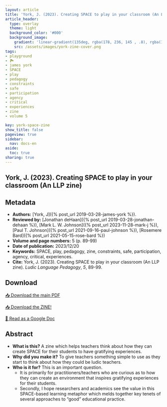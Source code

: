 ```yaml
---
layout: article
title: 'York, J. (2023). Creating SPACE to play in your classroom (An LLP zine)'
article_header:
  type: overlay
  theme: light
  background_color: '#000'
  background_image:
    gradient: 'linear-gradient(135deg, rgba(178, 236, 145 , .8), rgba(147, 81, 182, .8))'
    src: /assets/images/york-zine-cover.png
tags:
- playground
- 🏞
- james york
- SPACE
- play
- pedagogy 
- constraints
- safe
- participation
- agency
- critical
- experiences
- zine
- volume 5

key: york-space-zine
show_title: false
pageview: true
sidebar:
  nav: docs-en
aside:
  toc: true
sharing: true
---
```


<head>
<meta name="citation_title" content="Creating SPACE to play in your classroom (An LLP zine)">
<meta name="citation_author" content="York, James">
<meta name="citation_publication_date" content="2023/12/20">
<meta name="citation_journal_title" content="Ludic Language Pedagogy">
<meta name="citation_volume" content="5">
<meta name="citation_firstpage" content="89">
<meta name="citation_lastpage" content="99">
<meta name="citation_pdf_url" content="https://llpjournal.org/assets/publication-pdfs/york-freedom-to-play-with-SPACE-zine.pdf">
</head>


## York, J. (2023). Creating SPACE to play in your classroom (An LLP zine)
<!--more-->

## Metadata

- **Authors:** [York, J]({% post_url 2019-03-28-james-york %}).
- **Reviewed by:** [Jonathan deHaan]({% post_url 2019-03-28-jonathan-dehaan %}), [Mark L. W. Johnson]({% post_url 2023-11-28-mark-j %}), [Paul T. Johnson]({% post_url 2021-09-16-paul-johnson %}), [Rosemere Bard]({% post_url 2021-05-15-rose-bard %})
- **Volume and page numbers:** 5 (p. 89-99)
- **Date of publication:** 2023/12/20
- **Keywords:** SPACE, play, pedagogy, zine, constraints, safe, participation, agency, critical, experiences.
- **Cite:** York, J. (2023). Creating SPACE to play in your classroom (An LLP zine). *Ludic Language Pedagogy*, *5*, 89-99.

## Download

<a class="button button--action button--rounded button--lg" href="/assets/publication-pdfs/york-freedom-to-play-with-SPACE-zine.pdf"><i class="fas fa-file-download"></i> 📥 Download the main PDF </a>

<a class="button button--action button--rounded button--lg" href="/assets/publication-pdfs/SPACE-to-play-zine.pdf"><i class="fas fa-file-download"></i> 📥 Download the ZINE! </a>


<a class="button button--action button--rounded button--lg" href="https://docs.google.com/document/d/1zyqEjpFvrc3-wjLL7RbhZL3hECUbfTwDrAy-uTUqu3U/edit?usp=sharing"><i class="fas fa-file-download"></i> 📝 Read as a Google Doc </a>

## Abstract

- **What is this?** A zine which helps teachers think about how they can create SPACE for their students to have gratifying experiences.
- **Why did you make it?** To give teachers something simple to use as they start to think about how they could be ludic teachers.
- **Who is it for?** This is an important question. 
  - It is primarily for practitioners/teachers who are curious as to how they can create an environment that inspires gratifying experiences for their students.
  - Secondly, I hope researchers and academics see the value in this SPACE-based learning metaphor which melds together key tenets of several approaches to “good” educational practice.
